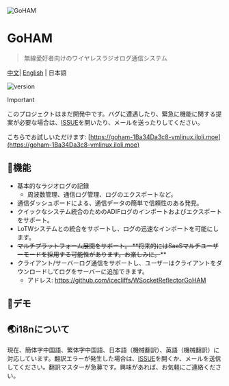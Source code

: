 ![GoHAM](https://socialify.git.ci/icecliffs/GoHAM/image?language=1&name=1&owner=1&pattern=Floating%20Cogs&theme=Light)


# GoHAM

> 無線愛好者向けのワイヤレスラジオログ通信システム

[中文](./README.md)| [English](./README-en.md) | 日本語

![version](https://img.shields.io/github/v/release/IceCliffs/GoHAM?include_prereleases&label=version)

> [!IMPORTANT]
> このプロジェクトはまだ開発中です。バグに遭遇したり、緊急に機能に関する提案が必要な場合は、[ISSUE](https://github.com/icecliffs/GoHAM/issues)を開いたり、メールを送ったりしてください。

こちらでお試しいただけます: [https://goham-1Ba34Da3c8-vmlinux.iloli.moe](https://goham-1Ba34Da3c8-vmlinux.iloli.moe)

## 🔧機能

- 基本的なラジオログの記録
  - 周波数管理、通信ログ管理、ログのエクスポートなど。
- 通信ダッシュボードによる、通信データの簡単で信頼性のある発見。
- クイックなシステム統合のためのADIFログのインポートおよびエクスポートをサポート。
- LoTWシステムとの統合をサポートし、ログの迅速なインポートを可能にします。
- ~~マルチプラットフォーム展開をサポート。 **将来的にはSaaSマルチユーザーモードを採用する可能性があります。お楽しみに。~~**
- クライアント/サーバーログ通信をサポートし、ユーザーはクライアントをダウンロードしてログをサーバーに追加できます。
  - アドレス: https://github.com/icecliffs/WSocketReflectorGoHAM


## 🐴デモ



## 🌏i18nについて

現在、簡体字中国語、繁体字中国語、日本語（機械翻訳）、英語（機械翻訳）に対応しています。翻訳エラーが発生した場合は、[ISSUE](https://github.com/icecliffs/GoHAM/issues)を開くか、メールを送信してください。翻訳マスターが急募です。興味があれば、お気軽にご連絡ください。